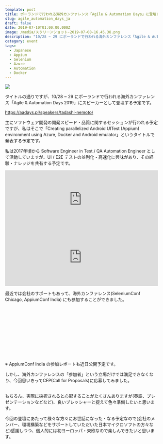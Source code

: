 ```yaml
---
template: post
title: ポーランドで行われる海外カンファレンス「Agile & Automation Days」に登壇するよ
slug: agile_automation_days_ja
draft: false
date: 2019-07-10T01:00:00.000Z
image: /media/スクリーンショット-2019-07-08-16.45.38.png
description: "10/28 ~ 29 にポーランドで行われる海外カンファレンス「Agile & Automation Days 2019」にスピーカーとして登壇する予定です。\t\n主にソフトウェア開発の開発スピード・品質に関するセッションが行われる予定ですが、私はそこで「Creating parallelized Android UITest (Appium) environment using Azure, Docker and Android emulator」というタイトルで発表する予定です。"
category: event
tags:
  - Japanese
  - Appium
  - Selenium
  - Azure
  - Automation
  - Docker
---
```

![](/media/スクリーンショット-2019-07-08-16.45.38.png)

タイトルの通りですが、10/28 ~ 29 にポーランドで行われる海外カンファレンス「Agile & Automation Days 2019」にスピーカーとして登壇する予定です。	

<https://aadays.pl/speakers/tadashi-nemoto/>

主にソフトウェア開発の開発スピード・品質に関するセッションが行われる予定ですが、私はそこで「Creating parallelized Android UITest (Appium) environment using Azure, Docker and Android emulator」というタイトルで発表する予定です。

私は2017年頃から Software Engineer in Test / QA Automation Engineer として活動していますが、UI / E2E テストの並列化・高速化に興味があり、その経験・ナレッジを共有する予定です。

<iframe src="https://hatenablog-parts.com/embed?url=https%3A%2F%2Ftech.mercari.com%2Fentry%2F2019%2F04%2F16%2F060000" style="border: 0; width: 100%; height: 190px;" allowfullscreen scrolling="no" allow="autoplay; encrypted-media"></iframe>

<iframe src="https://hatenablog-parts.com/embed?url=https%3A%2F%2Ftech.mercari.com%2Fentry%2F2018%2F12%2F10%2F060000" style="border: 0; width: 100%; height: 190px;" allowfullscreen scrolling="no" allow="autoplay; encrypted-media"></iframe>

最近では会社のサポートもあって、海外カンファレンス(SeleniumConf Chicago, AppiumConf India) にも参加することができました。

<div class="iframely-embed" style="margin-bottom: 10px; margin-top: 10px;"><div class="iframely-responsive" style="height: 168px; padding-bottom: 0;"><a href="https://codezine.jp/article/detail/11199" data-iframely-url="//cdn.iframe.ly/api/iframe?url=https%3A%2F%2Fcodezine.jp%2Farticle%2Fdetail%2F11199&key=b9fe832f5332a1c3e40cbe51810e08d3"></a></div></div><script async src="//cdn.iframe.ly/embed.js" charset="utf-8"></script>
※ AppiumConf India の参加レポートも近日公開予定です。

しかし、海外カンファレンスの「参加者」という立場だけでは満足できなくなり、今回思いきってCFP(Call for Proposals)に応募してみました。

<br />
もちろん、実際に採択されると心配することがたくさんありますが(英語、プレゼンテーションなどなど)、良いプレッシャーと捉えて色々準備したいと思います。

今回の登壇にあたって様々な方々にお世話になった・なる予定なので(会社のメンバー、環境構築などをサポートしていただいた日本マイクロソフトの方々など)感謝しつつ、個人的には初ヨーロッパ・東欧なので楽しんできたいと思います。
